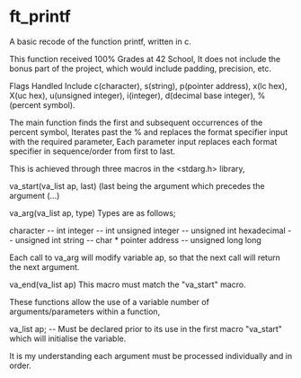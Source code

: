 # ft_printf
A basic recode of the function printf, written in c.

This function received 100% Grades at 42 School,
It does not include the bonus part of the project, which would include padding, precision, etc.

Flags Handled Include c(character), s(string), p(pointer address), x(lc hex), X(uc hex),
u(unsigned integer), i(integer), d(decimal base integer), %(percent symbol).

The main function finds the first and subsequent occurrences of the percent symbol,
Iterates past the % and replaces the format specifier input with the required parameter,
Each parameter input replaces each format specifier in sequence/order from first to last.

This is achieved through three macros in the <stdarg.h> library,


va_start(va_list ap, last) (last being the argument which precedes the argument (...)

va_arg(va_list ap, type)      Types are as follows;

  character -- int
  integer -- int
  unsigned integer -- unsigned int
  hexadecimal -- unsigned int
  string -- char *
  pointer address -- unsigned long long
  
  Each call to va_arg will modify variable ap, so that the next call will return the next argument.

va_end(va_list ap)
  This macro must match the "va_start" macro.



These functions allow the use of a variable number of arguments/parameters within a function,

va_list ap; -- Must be declared prior to its use in the first macro "va_start" which will
initialise the variable.

It is my understanding each argument must be processed individually and in order.






